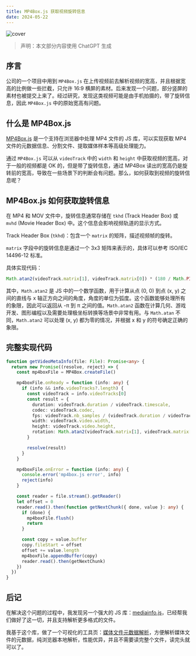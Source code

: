 ```yaml
---
title: MP4Box.js 获取视频旋转信息
date: 2024-05-22
---
```


![cover](/images/get-video-rotation-by-mp4box-js-cover.jpg)

> 声明：本文部分内容使用 ChatGPT 生成

## 序言

公司的一个项目中用到 `MP4Box.js` 在上传视频前去解析视频的宽高，并且根据宽高的比例做一些拦截，只允许 16:9 横屏的素材。后来发现一个问题，部分竖屏的素材也被提交上来了。经过研究，发现这类视频可能是由手机拍摄的，带了旋转信息，因此 `MP4Box.js` 中的原始宽高有问题。

## 什么是 MP4Box.js

[MP4Box.js](https://github.com/gpac/mp4box.js) 是一个支持在浏览器中处理 MP4 文件的 JS 库，可以实现获取 MP4 文件的元数据信息、分割文件、提取媒体样本等高级处理能力。

通过 `MP4Box.js` 可以从 `videoTrack` 中的 `width` 和 `height` 中获取视频的宽高，对于一般的视频都是 OK 的，但是带了旋转信息，通过 MP4Box 读出的宽高仍是旋转前的宽高，导致在一些场景下的判断会有问题。那么，如何获取到视频的旋转信息呢？

## MP4Box.js 如何获取旋转信息

在 MP4 和 MOV 文件中，旋转信息通常存储在 `tkhd` (Track Header Box) 或 `mvhd` (Movie Header Box) 中。这个信息会影响视频轨道的显示方式。

Track Header Box (`tkhd`)：包含一个 `matrix` 的矩阵，描述视频帧的旋转。

`matrix` 字段中的旋转信息是通过一个 3x3 矩阵来表示的，具体可以参考 ISO/IEC 14496-12 标准。

具体实现代码：

```typescript
Math.atan2(videoTrack.matrix[1], videoTrack.matrix[0]) * (180 / Math.PI)
```

其中，`Math.atan2` 是 JS 中的一个数学函数，用于计算从点 (0, 0) 到点 (x, y) 之间的直线与 x 轴正方向之间的角度，角度的单位为弧度。这个函数能够处理所有的象限，因此可以返回从 -π 到 π 之间的值。`Math.atan2` 函数在计算几何、游戏开发、图形编程以及需要处理极坐标转换等场景中非常有用。与 `Math.atan` 不同，`Math.atan2` 可以处理 (x, y) 都为零的情况，并根据 x 和 y 的符号确定正确的象限。

## 完整实现代码

```typescript
function getVideoMetaInfo(file: File): Promise<any> {
  return new Promise((resolve, reject) => {
    const mp4boxFile = MP4Box.createFile()

    mp4boxFile.onReady = function (info: any) {
      if (info && info.videoTracks?.length) {
        const videoTrack = info.videoTracks[0]
        const result = {
          duration: videoTrack.duration / videoTrack.timescale,
          codec: videoTrack.codec,
          fps: videoTrack.nb_samples / (videoTrack.duration / videoTrack.timescale),
          width: videoTrack.video.width,
          height: videoTrack.video.height,
          rotation: Math.atan2(videoTrack.matrix[1], videoTrack.matrix[0]) * (180 / Math.PI),
        }

        resolve(result)
      }
    }

    mp4boxFile.onError = function (info: any) {
      console.error('mp4box.js error', info)
      reject(info)
    }

    const reader = file.stream().getReader()
    let offset = 0
    reader.read().then(function getNextChunk({ done, value }: any) {
      if (done) {
        mp4boxFile.flush()
        return
      }

      const copy = value.buffer
      copy.fileStart = offset
      offset += value.length
      mp4boxFile.appendBuffer(copy)
      reader.read().then(getNextChunk)
    })
  })
}
```

## 后记

在解决这个问题的过程中，我发现另一个强大的 JS 库：[mediainfo.js](https://github.com/buzz/mediainfo.js)，已经帮我们做好了这一切，并且支持解析更多格式的文件。

我基于这个库，做了一个可视化的工具页：[媒体文件元数据解析](https://tools.yuanfen.net/metadata)，方便解析媒体文件的元数据，纯浏览器本地解析，性能优异，并且不需要读完整个文件，读完头就可以了。
